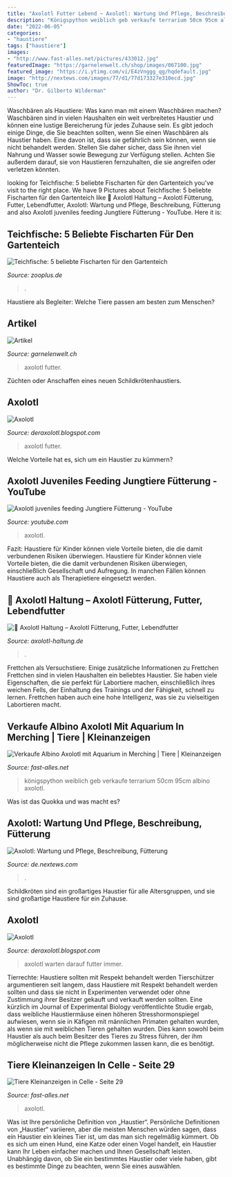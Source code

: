 ```yaml
---
title: "Axolotl Futter Lebend ~ Axolotl: Wartung Und Pflege, Beschreibung, Fütterung"
description: "Königspython weiblich geb verkaufe terrarium 50cm 95cm albino axolotl"
date: "2022-06-05"
categories:
- "haustiere"
tags: ["haustiere"]
images:
- "http://www.fast-alles.net/pictures/433012.jpg"
featuredImage: "https://garnelenwelt.ch/shop/images/067100.jpg"
featured_image: "https://i.ytimg.com/vi/E4zVnggg_qg/hqdefault.jpg"
image: "http://nextews.com/images/77/d1/77d173327e310ecd.jpg"
ShowToc: true
author: "Dr. Gilberto Wilderman"
---
```



Waschbären als Haustiere: Was kann man mit einem Waschbären machen?
Waschbären sind in vielen Haushalten ein weit verbreitetes Haustier und können eine lustige Bereicherung für jedes Zuhause sein. Es gibt jedoch einige Dinge, die Sie beachten sollten, wenn Sie einen Waschbären als Haustier haben. Eine davon ist, dass sie gefährlich sein können, wenn sie nicht behandelt werden. Stellen Sie daher sicher, dass Sie ihnen viel Nahrung und Wasser sowie Bewegung zur Verfügung stellen. Achten Sie außerdem darauf, sie von Haustieren fernzuhalten, die sie angreifen oder verletzen könnten.

	

		
looking for Teichfische: 5 beliebte Fischarten für den Gartenteich you've visit to the right place. We have 9 Pictures about Teichfische: 5 beliebte Fischarten für den Gartenteich like 🦎 Axolotl Haltung – Axolotl Fütterung, Futter, Lebendfutter, Axolotl: Wartung und Pflege, Beschreibung, Fütterung and also Axolotl juveniles feeding Jungtiere Fütterung - YouTube. Here it is:
		
    
## Teichfische: 5 Beliebte Fischarten Für Den Gartenteich

<img loading=lazy src="https://www.zooplus.de/magazin/wp-content/uploads/2020/02/goldfische-im-teich-1024x682.jpeg" onerror="this.onerror=null;this.src='https://tse2.mm.bing.net/th?id=OIP.WfzL8VBJQ7miEfN-m2sheQHaE7&amp;pid=15.1';" alt="Teichfische: 5 beliebte Fischarten für den Gartenteich">

_Source: zooplus.de_

>. 

	

Haustiere als Begleiter: Welche Tiere passen am besten zum Menschen?

    
## Artikel

<img loading=lazy src="https://garnelenwelt.ch/shop/images/067100.jpg" onerror="this.onerror=null;this.src='https://tse1.mm.bing.net/th?id=OIP.I_G4RNutkR_OLwMh8WnHTwHaLH&amp;pid=15.1';" alt="Artikel">

_Source: garnelenwelt.ch_

>axolotl futter. 

	

Züchten oder Anschaffen eines neuen Schildkrötenhaustiers.

    
## Axolotl

<img loading=lazy src="https://4.bp.blogspot.com/-t1PahmxJ2BI/UcgB3S6dK4I/AAAAAAAAAq8/WUicut6m49E/s1600/_IGP9600.JPG" onerror="this.onerror=null;this.src='https://tse4.mm.bing.net/th?id=OIP._NCvfAiV4ckSex-BE7QlxAHaCe&amp;pid=15.1';" alt="Axolotl">

_Source: deraxolotl.blogspot.com_

>axolotl futter. 

	

Welche Vorteile hat es, sich um ein Haustier zu kümmern?

    
## Axolotl Juveniles Feeding Jungtiere Fütterung - YouTube

<img loading=lazy src="https://i.ytimg.com/vi/E4zVnggg_qg/hqdefault.jpg" onerror="this.onerror=null;this.src='https://tse4.mm.bing.net/th?id=OIP.VXsuc6tuhC_OLmnnP86ZfQHaFj&amp;pid=15.1';" alt="Axolotl juveniles feeding Jungtiere Fütterung - YouTube">

_Source: youtube.com_

>axolotl. 

	

Fazit: Haustiere für Kinder können viele Vorteile bieten, die die damit verbundenen Risiken überwiegen.
Haustiere für Kinder können viele Vorteile bieten, die die damit verbundenen Risiken überwiegen, einschließlich Gesellschaft und Aufregung. In manchen Fällen können Haustiere auch als Therapietiere eingesetzt werden.

    
## 🦎 Axolotl Haltung – Axolotl Fütterung, Futter, Lebendfutter

<img loading=lazy src="https://axolotl-haltung.de/wp-content/uploads/2017/12/axolotl_haltung_axolotl_fut.jpg" onerror="this.onerror=null;this.src='https://tse3.mm.bing.net/th?id=OIP.KWNgKJJ8NcR9ScgNkplj6QHaFA&amp;pid=15.1';" alt="🦎 Axolotl Haltung – Axolotl Fütterung, Futter, Lebendfutter">

_Source: axolotl-haltung.de_

>. 

	

Frettchen als Versuchstiere: Einige zusätzliche Informationen zu Frettchen
Frettchen sind in vielen Haushalten ein beliebtes Haustier. Sie haben viele Eigenschaften, die sie perfekt für Labortiere machen, einschließlich ihres weichen Fells, der Einhaltung des Trainings und der Fähigkeit, schnell zu lernen. Frettchen haben auch eine hohe Intelligenz, was sie zu vielseitigen Labortieren macht.

    
## Verkaufe Albino Axolotl Mit Aquarium In Merching | Tiere | Kleinanzeigen

<img loading=lazy src="http://www.fast-alles.net/pictures/433012.jpg" onerror="this.onerror=null;this.src='https://tse1.mm.bing.net/th?id=OIP.2cplm9E4nzWBS7K-y3yKzwHaFj&amp;pid=15.1';" alt="Verkaufe Albino Axolotl mit Aquarium in Merching | Tiere | Kleinanzeigen">

_Source: fast-alles.net_

>königspython weiblich geb verkaufe terrarium 50cm 95cm albino axolotl. 

	

Was ist das Quokka und was macht es?

    
## Axolotl: Wartung Und Pflege, Beschreibung, Fütterung

<img loading=lazy src="http://nextews.com/images/77/d1/77d173327e310ecd.jpg" onerror="this.onerror=null;this.src='https://tse1.mm.bing.net/th?id=OIP.Y44bJgnTVwPfGpIqR7OZ6AHaGU&amp;pid=15.1';" alt="Axolotl: Wartung und Pflege, Beschreibung, Fütterung">

_Source: de.nextews.com_

>. 

	

Schildkröten sind ein großartiges Haustier für alle Altersgruppen, und sie sind großartige Haustiere für ein Zuhause.

    
## Axolotl

<img loading=lazy src="https://2.bp.blogspot.com/-2fQilFoPBQc/UcgBkE8Fn0I/AAAAAAAAAqM/mAYdGfmawmY/s1600/_IGP9579.JPG" onerror="this.onerror=null;this.src='https://tse4.mm.bing.net/th?id=OIP.w9bnsC1_WuTI-R1w_-H-sAHaOB&amp;pid=15.1';" alt="Axolotl">

_Source: deraxolotl.blogspot.com_

>axolotl warten darauf futter immer. 

	

Tierrechte: Haustiere sollten mit Respekt behandelt werden
Tierschützer argumentieren seit langem, dass Haustiere mit Respekt behandelt werden sollten und dass sie nicht in Experimenten verwendet oder ohne Zustimmung ihrer Besitzer gekauft und verkauft werden sollten. Eine kürzlich im Journal of Experimental Biology veröffentlichte Studie ergab, dass weibliche Haustiermäuse einen höheren Stresshormonspiegel aufwiesen, wenn sie in Käfigen mit männlichen Primaten gehalten wurden, als wenn sie mit weiblichen Tieren gehalten wurden. Dies kann sowohl beim Haustier als auch beim Besitzer des Tieres zu Stress führen, der ihm möglicherweise nicht die Pflege zukommen lassen kann, die es benötigt.

    
## Tiere Kleinanzeigen In Celle - Seite 29

<img loading=lazy src="http://www.fast-alles.net/pictures/116359.jpg" onerror="this.onerror=null;this.src='https://tse2.mm.bing.net/th?id=OIP.GOxPTd2bZap5n3JMcIboLAHaFx&amp;pid=15.1';" alt="Tiere Kleinanzeigen in Celle - Seite 29">

_Source: fast-alles.net_

>axolotl. 

	

Was ist Ihre persönliche Definition von „Haustier“.
Persönliche Definitionen von „Haustier“ variieren, aber die meisten Menschen würden sagen, dass ein Haustier ein kleines Tier ist, um das man sich regelmäßig kümmert. Ob es sich um einen Hund, eine Katze oder einen Vogel handelt, ein Haustier kann Ihr Leben einfacher machen und Ihnen Gesellschaft leisten. Unabhängig davon, ob Sie ein bestimmtes Haustier oder viele haben, gibt es bestimmte Dinge zu beachten, wenn Sie eines auswählen.

